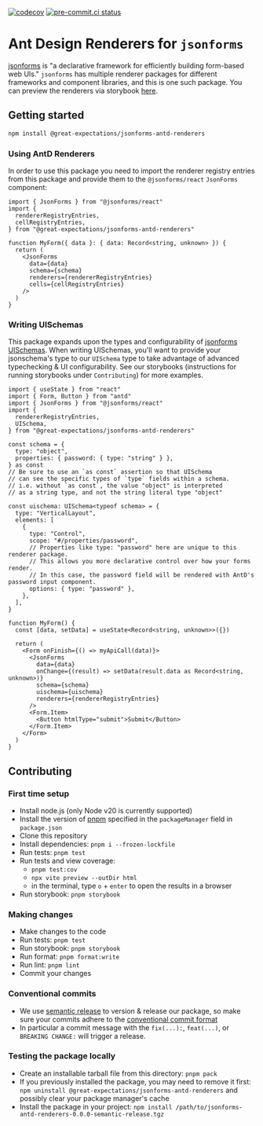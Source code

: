 [![codecov](https://codecov.io/gh/great-expectations/jsonforms-antd-renderers/graph/badge.svg?token=aDz1isILuA)](https://codecov.io/gh/great-expectations/jsonforms-antd-renderers)
[![pre-commit.ci status](https://results.pre-commit.ci/badge/github/great-expectations/jsonforms-antd-renderers/main.svg)](https://results.pre-commit.ci/latest/github/great-expectations/jsonforms-antd-renderers/main)

# Ant Design Renderers for `jsonforms`

[jsonforms](https://jsonforms.io/docs/) is "a declarative framework for efficiently building form-based web UIs." `jsonforms` has multiple renderer packages for different frameworks and component libraries, and this is one such package.
You can preview the renderers via storybook [here](https://great-expectations.github.io/jsonforms-antd-renderers/).

## Getting started

```bash
npm install @great-expectations/jsonforms-antd-renderers
```

### Using AntD Renderers

In order to use this package you need to import the renderer registry entries from this package and provide them to the `@jsonforms/react` `JsonForms` component:

```tsx
import { JsonForms } from "@jsonforms/react"
import {
  rendererRegistryEntries,
  cellRegistryEntries,
} from "@great-expectations/jsonforms-antd-renderers"

function MyForm({ data }: { data: Record<string, unknown> }) {
  return (
    <JsonForms
      data={data}
      schema={schema}
      renderers={rendererRegistryEntries}
      cells={cellRegistryEntries}
    />
  )
}
```

### Writing UISchemas

This package expands upon the types and configurability of [jsonforms UISchemas](https://jsonforms.io/docs/uischema). When writing UISchemas, you'll want to provide your jsonschema's type to our `UISchema` type to take advantage of advanced typechecking & UI configurability. See our storybooks (instructions for running storybooks under `Contributing`) for more examples.

```tsx
import { useState } from "react"
import { Form, Button } from "antd"
import { JsonForms } from "@jsonforms/react"
import {
  rendererRegistryEntries,
  UISchema,
} from "@great-expectations/jsonforms-antd-renderers"

const schema = {
  type: "object",
  properties: { password: { type: "string" } },
} as const
// Be sure to use an `as const` assertion so that UISchema
// can see the specific types of `type` fields within a schema.
// i.e. without `as const`, the value "object" is interpreted
// as a string type, and not the string literal type "object"

const uischema: UISchema<typeof schema> = {
  type: "VerticalLayout",
  elements: [
    {
      type: "Control",
      scope: "#/properties/password",
      // Properties like type: "password" here are unique to this renderer package.
      // This allows you more declarative control over how your forms render.
      // In this case, the password field will be rendered with AntD's password input component.
      options: { type: "password" },
    },
  ],
}

function MyForm() {
  const [data, setData] = useState<Record<string, unknown>>({})

  return (
    <Form onFinish={() => myApiCall(data)}>
      <JsonForms
        data={data}
        onChange={(result) => setData(result.data as Record<string, unknown>)}
        schema={schema}
        uischema={uischema}
        renderers={rendererRegistryEntries}
      />
      <Form.Item>
        <Button htmlType="submit">Submit</Button>
      </Form.Item>
    </Form>
  )
}
```

## Contributing

### First time setup

- Install node.js (only Node v20 is currently supported)
- Install the version of [pnpm](https://pnpm.io/installation) specified in the `packageManager` field in `package.json`
- Clone this repository
- Install dependencies: `pnpm i --frozen-lockfile`
- Run tests: `pnpm test`
- Run tests and view coverage:
  - `pnpm test:cov`
  - `npx vite preview --outDir html`
  - in the terminal, type `o` + `enter` to open the results in a browser
- Run storybook: `pnpm storybook`

### Making changes

- Make changes to the code
- Run tests: `pnpm test`
- Run storybook: `pnpm storybook`
- Run format: `pnpm format:write`
- Run lint: `pnpm lint`
- Commit your changes

### Conventional commits

- We use [semantic release](https://github.com/semantic-release/semantic-release) to version & release our package, so make sure your commits adhere to the [conventional commit format](https://semantic-release.gitbook.io/semantic-release#commit-message-format)
- In particular a commit message with the `fix(...):`, `feat(...)`, or `BREAKING CHANGE:` will trigger a release.

### Testing the package locally

- Create an installable tarball file from this directory: `pnpm pack`
- If you previously installed the package, you may need to remove it first: `npm uninstall @great-expectations/jsonforms-antd-renderers` and possibly clear your package manager's cache
- Install the package in your project: `npm install /path/to/jsonforms-antd-renderers-0.0.0-semantic-release.tgz`

